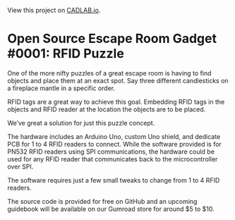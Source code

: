 View this project on [CADLAB.io](https://cadlab.io/project/2087). 

# Open Source Escape Room Gadget #0001: RFID Puzzle
One of the more nifty puzzles of a great escape room is having to find objects and place them at an exact spot. Say three different candlesticks on a fireplace mantle in a specific order.

RFID tags are a great way to achieve this goal. Embedding RFID tags in the objects and RFID reader at the location the objects are to be placed.

We’ve great a solution for just this puzzle concept.

The hardware includes an Arduino Uno, custom Uno shield, and dedicate PCB for 1 to 4 RFID readers to connect. While the software provided is for PN532 RFID readers using SPI communications, the hardware could be used for any RFID reader that communicates back to the microcontroller over SPI.

The software requires just a few small tweaks to change from 1 to 4 RFID readers.

The source code is provided for free on GitHub and an upcoming guidebook will be available on our Gumroad store for around $5 to $10.
 
